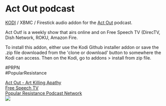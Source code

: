 Act Out podcast<br>
=============================

<a href="www.kodi.tv">KODI</a> / XBMC / Firestick audio addon for the <a href="https://www.artkillingapathy.com/">Act Out</a> podcast.<br>

Act Out! is a weekly show that airs online and on Free Speech TV (DirecTV, Dish Network, ROKU, Amazon Fire.<br>

To install this addon, either use the Kodi Github installer addon or save the .zip file downloaded from the 'clone or download' button to somewhere the Kodi can access. Then on the Kodi, go to addons > install from zip file.<br>

#PRPN<br>
#PopularResistance<br>

<a href="https://www.artkillingapathy.com/">Act Out - Art Killing Apathy</a><br>
<a href="https://freespeech.org/shows/act-out/">Free Speech TV</a><br>
<a href="https://popularresistance.org/prpn/">Popular Resistance Podcast Network</a><br>
<a href="https://www.artkillingapathy.com/"><img src="https://www.artkillingapathy.com/wp-content/uploads/2017/09/ACT-OUT-logo-for-internet.jpg">
